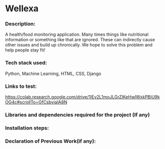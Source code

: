 # Wellexa

### Description:
A health/food monitoring application. Many times things like nutritional information or something like that are ignored. These can indirectly cause other issues and build up chronically. We hope to solve this problem and help people stay fit!


### Tech stack used:
Python, Machine Learning, HTML, CSS, Django

### Links to test:
https://colab.research.google.com/drive/1IEv2L1moJLGrZIKeHwlWxkPBiU9kOG4c#scrollTo=GfCsbyialA8N

### Libraries and dependencies required for the project (If any)

### Installation steps: 

### Declaration of Previous Work(if any): 
